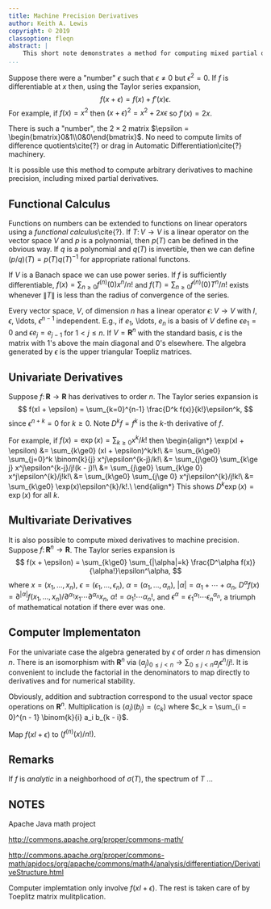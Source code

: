 ```yaml
---
title: Machine Precision Derivatives
author: Keith A. Lewis
copyright: © 2019
classoption: fleqn
abstract: |
	This short note demonstrates a method for computing mixed partial derivatives to machine precision.
...
```


Suppose there were a "number" $\epsilon$ such that $\epsilon\not=0$ but
$\epsilon^2 = 0$. If $f$ is differentiable at $x$ then, using the Taylor
series expansion,
$$
	f(x + \epsilon) = f(x) + f'(x) \epsilon.
$$
For example, if $f(x) = x^2$ then $(x + \epsilon)^2 = x^2 + 2x\epsilon$
so $f'(x) = 2x$.

There is such a "number", the $2\times 2$ matrix $\epsilon =
\begin{bmatrix}0&1\\0&0\end{bmatrix}$.  No need to compute limits of
difference quotients\cite{?} or drag in Automatic Differentiation\cite{?} machinery.

It is possible use this method to compute arbitrary derivatives to machine precision, including
mixed partial derivatives.

## Functional Calculus

Functions on numbers can be extended to functions on linear operators
using a _functional calculus_\cite{?}. If $T\colon V\to V$ is a linear operator
on the vector space $V$ and $p$ is a polynomial, then $p(T)$ can be
defined in the obvious way. If $q$ is a polynomial and $q(T)$ is
invertible, then we can define $(p/q)(T) = p(T)q(T)^{-1}$ for
appropriate rational functons.

If $V$ is a Banach space we can use power series.  If $f$ is sufficiently
differentiable, $f(x) = \sum_{n\ge0} f^{(n)}(0) x^n/n!$ and
$f(T) = \sum_{n\ge0} f^{(n)}(0) T^n/n!$ exists whenever $\|T\|$
is less than the radius of convergence of the series.

Every vector space, $V$, of dimension $n$ has a linear operator $\epsilon\colon V\to V$
with $I$, $\epsilon$, \ldots, $\epsilon^{n-1}$ independent. E.g., if $e_1$, \ldots, $e_n$
is a basis of $V$ define $\epsilon e_1 = 0$ and $\epsilon e_j = e_{j-1}$ for $1 < j \le n$.
If $V = \mathbf{R}^n$ with the standard basis, $\epsilon$ is the matrix with $1$'s above
the main diagonal and $0$'s elsewhere. The algebra generated by $\epsilon$ is the
upper triangular Toepliz matrices.

## Univariate Derivatives

Suppose $f\colon\mathbf{R}\to\mathbf{R}$ has derivatives to order $n$. The Taylor series expansion is
$$
	f(xI + \epsilon) = \sum_{k=0}^{n-1} \frac{D^k f(x)}{k!}\epsilon^k,
$$
since $\epsilon^{n+k} = 0$ for $k\ge 0$. Note $D^k f = f^{k}$ is the $k$-th derivative of $f$.

For example, if $f(x) = \exp(x) = \sum_{k\ge0} x^k/k!$ then
\begin{align*}
\exp(xI + \epsilon) &= \sum_{k\ge0} (xI + \epsilon)^k/k!\\
&= \sum_{k\ge0} \sum_{j=0}^k \binom{k}{j} x^j\epsilon^{k-j}/k!\\
&= \sum_{j\ge0} \sum_{k\ge j} x^j\epsilon^{k-j}/j!(k - j)!\\
&= \sum_{j\ge0} \sum_{k\ge 0} x^j\epsilon^{k}/j!k!\\
&= \sum_{k\ge0} \sum_{j\ge 0} x^j\epsilon^{k}/j!k!\\
&= \sum_{k\ge0} \exp(x)\epsilon^{k}/k!.\\
\end{align*}
This shows $D^k\exp(x) = \exp(x)$ for all $k$.


## Multivariate Derivatives

It is also possible to compute mixed derivatives to machine precision.
Suppose $f\colon\mathbf{R}^n\to\mathbf{R}$. The Taylor series expansion is
$$
	f(x + \epsilon) = \sum_{k\ge0} \sum_{|\alpha|=k} \frac{D^\alpha f(x)}{\alpha!}\epsilon^\alpha,
$$
where $x = (x_1,\ldots,x_n)$,
$\epsilon = (\epsilon_1,\ldots,\epsilon_n$),
$\alpha = (\alpha_1, \ldots, \alpha_n)$,
$|\alpha| = \alpha_1 + \cdots + \alpha_n$,
$D^\alpha f(x) = \partial^{|\alpha|}f(x_1,\ldots,x_n)/\partial^{\alpha_1} x_1\cdots\partial^{\alpha_n} x_n$,
$\alpha! = \alpha_1!\cdots\alpha_n!$,
and $\epsilon^\alpha = \epsilon_1^{\alpha_1}\cdots\epsilon_n^{\alpha_n}$,
a triumph of mathematical notation if there ever was one.

## Computer Implementaton

For the univariate case the algebra generated by $\epsilon$ of order $n$ has dimension
$n$. There is an isomorphism with $\mathbf{R}^n$ via $(a_j)_{0\le j<n}\to\sum_{0\le j < n} a_j \epsilon^n/j!$.
It is convenient to include the factorial in the denominators to map directly to
derivatives and for numerical stability.

Obviously, addition and subtraction correspond to the usual vector space operations on $\mathbf{R}^n$.
Multiplication is $(a_i)(b_j) = (c_k)$ where $c_k = \sum_{i = 0}^{n - 1} \binom{k}{i} a_i b_{k - i}$.

Map $f(xI + \epsilon)$ to $(f^{(n)}(x)/n!)$.

## Remarks

If $f$ is _analytic_ in a neighborhood of $\sigma(T)$, the spectrum of $T$ ...

## NOTES

Apache Java math project

http://commons.apache.org/proper/commons-math/

http://commons.apache.org/proper/commons-math/apidocs/org/apache/commons/math4/analysis/differentiation/DerivativeStructure.html

Computer implemtation only involve $f(xI + \epsilon)$. The rest is taken care of by Toeplitz matrix mulitplication.
